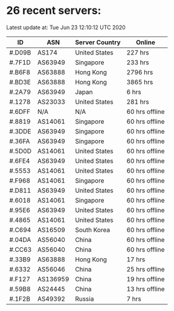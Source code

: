 # 26 recent servers:

Latest update at: Tue Jun 23 12:10:12 UTC 2020

| ID | ASN | Server Country | Online |
| -- | --- | -------------- | ------ |
| #.D09B | AS174 | United States | 227 hrs |
| #.7F1D | AS63949 | Singapore | 233 hrs |
| #.B6F8 | AS63888 | Hong Kong | 2796 hrs |
| #.BD3E | AS63888 | Hong Kong | 3865 hrs |
| #.2A79 | AS63949 | Japan | 6 hrs |
| #.1278 | AS23033 | United States | 281 hrs |
| #.6DFF | N/A | N/A | 60 hrs offline |
| #.8819 | AS14061 | Singapore | 60 hrs offline |
| #.3DDE | AS63949 | Singapore | 60 hrs offline |
| #.36FA | AS63949 | Singapore | 60 hrs offline |
| #.5D0D | AS14061 | United States | 60 hrs offline |
| #.6FE4 | AS63949 | United States | 60 hrs offline |
| #.5553 | AS14061 | United States | 60 hrs offline |
| #.F968 | AS14061 | Singapore | 60 hrs offline |
| #.D811 | AS63949 | United States | 60 hrs offline |
| #.6018 | AS14061 | Singapore | 60 hrs offline |
| #.95E6 | AS63949 | United States | 60 hrs offline |
| #.4865 | AS14061 | United States | 60 hrs offline |
| #.C694 | AS16509 | South Korea | 60 hrs offline |
| #.04DA | AS56040 | China | 60 hrs offline |
| #.CC63 | AS56040 | China | 60 hrs offline |
| #.33B9 | AS63888 | Hong Kong | 17 hrs |
| #.6332 | AS56046 | China | 25 hrs offline |
| #.F127 | AS136959 | China | 19 hrs offline |
| #.59B8 | AS24445 | China | 13 hrs offline |
| #.1F2B | AS49392 | Russia | 7 hrs |

